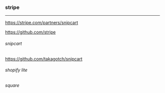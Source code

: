 ### stripe
---
https://stripe.com/partners/snipcart


https://github.com/stripe

###### snipcart
https://github.com/takagotch/snipcart

###### shopify lite

###### square


```
```


```
```


```
```


```
```





